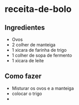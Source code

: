 # receita-de-bolo
## Ingredientes
- Ovos
- 2 colher de manteiga
- 1 xicara de farinha de trigo
- 1 colher de sopa de fermento
- 1 xicara de leite
## Como fazer
- Misturar os ovos e a manteiga
- colocar o trigo
- 